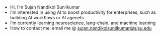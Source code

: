- Hi, I’m Sujan Nandikol Sunilkumar
- I’m interested in using AI to boost productivity for enterprises, such as building AI workflows or AI agenets. 
- I’m currently learning neuroscience, lang-chain, and machine learning
- How to contact me: email me @ sujan.nandikolsunilkumar@sjsu.edu



<!---
Sujan30/Sujan30 is a ✨ special ✨ repository because its `README.md` (this file) appears on your GitHub profile.
You can click the Preview link to take a look at your changes.
--->
